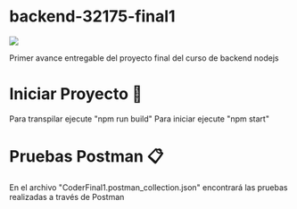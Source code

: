 # backend-32175-final1
<p align="left">
  <img src="https://img.shields.io/badge/STATUS-EN%20DESAROLLO-green">
</p>
Primer avance entregable del proyecto final del curso de backend nodejs

# Iniciar Proyecto :wrench:
Para transpilar ejecute "npm run build"
Para iniciar ejecute "npm start"

# Pruebas Postman :clipboard:
En el archivo "CoderFinal1.postman_collection.json" encontrará las pruebas realizadas a través de Postman
